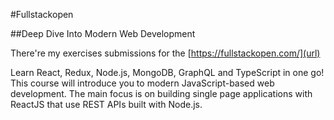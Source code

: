#Fullstackopen

##Deep Dive Into Modern Web Development

There're my exercises submissions for the [https://fullstackopen.com/](url)

Learn React, Redux, Node.js, MongoDB, GraphQL and TypeScript in one go!
This course will introduce you to modern JavaScript-based web development. 
The main focus is on building single page applications with ReactJS that use REST APIs built with Node.js.
